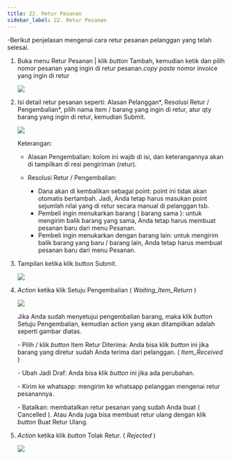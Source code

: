 ```yaml
---
title: 22. Retur Pesanan
sidebar_label: 22. Retur Pesanan
---
```

\-Berikut penjelasan mengenai cara retur pesanan pelanggan yang telah selesai.

1. B﻿uka menu Retur Pesanan | klik *button* Tambah, kemudian ketik dan pilih nomor pesanan yang ingin di retur pesanan.*copy paste* nomor invoice yang ingin di retur

   ![](/img/22.-retur-pesanan.png)
2. I﻿si detail retur pesanan seperti: Alasan Pelanggan\*, Resolusi Retur / Pengembalian\*, pilih nama item / barang yang ingin di retur, atur qty barang yang ingin di retur, kemudian Submit. 

   ![](/img/22.-retur-pesanan-isi-barang-retur-.png)

   K﻿eterangan: 

   * A﻿lasan Pengembalian: kolom ini wajib di isi, dan keterangannya akan di tampilkan di resi pengiriman (retur).
   * Resolusi Retur / Pengembalian: 

     * D﻿ana akan di kembalikan sebagai point: point ini tidak akan otomatis bertambah. Jadi, Anda tetap harus masukan point sejumlah nilai yang di retur secara manual di pelanggan tsb.
     * P﻿embeli ingin menukarkan barang ( barang sama ): untuk mengirim balik barang yang sama, Anda tetap harus membuat pesanan baru dari menu Pesanan.
     * P﻿embeli ingin menukarkan dengan barang lain: untuk mengirim balik barang yang baru / barang lain, Anda tetap harus membuat pesanan baru dari menu Pesanan.
3. T﻿ampilan ketika klik button Submit.

   ![](/img/22.-retur-pesanan-tampilan-ketika-klik-submit-.png)
4. *Action* ketika klik Setuju Pengembalian ( *Waiting_Item_Return* )

   ![](/img/22.-retur-pesanan-button-setuju-pengembalian-.png)

   J﻿ika Anda sudah menyetujui pengembalian barang, maka klik *button* Setuju Pengembalian, kemudian action yang akan ditampilkan adalah seperti gambar diatas. 

   \-﻿ Pilih / klik *button* Item Retur Diterima: Anda bisa klik *button* ini jika barang yang diretur sudah Anda terima dari pelanggan. ( *Item_Received* )

   \-﻿ Ubah Jadi Draf: Anda bisa klik *button* ini jika ada perubahan. 

   \-﻿ Kirim ke whatsapp: mengirim ke whatsapp pelanggan mengenai retur pesanannya.

   \-﻿ Batalkan: membatalkan retur pesanan yang sudah Anda buat ( Cancelled ). Atau Anda juga bisa membuat retur ulang dengan klik *button* Buat Retur Ulang.
5. *A﻿ction* ketika klik *button* Tolak Retur. ( *Rejected* )

   ![](/img/22.-retur-pesanan-button-tolak-retur-.png)